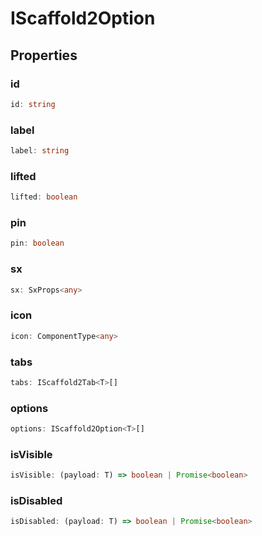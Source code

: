 # IScaffold2Option

## Properties

### id

```ts
id: string
```

### label

```ts
label: string
```

### lifted

```ts
lifted: boolean
```

### pin

```ts
pin: boolean
```

### sx

```ts
sx: SxProps<any>
```

### icon

```ts
icon: ComponentType<any>
```

### tabs

```ts
tabs: IScaffold2Tab<T>[]
```

### options

```ts
options: IScaffold2Option<T>[]
```

### isVisible

```ts
isVisible: (payload: T) => boolean | Promise<boolean>
```

### isDisabled

```ts
isDisabled: (payload: T) => boolean | Promise<boolean>
```
